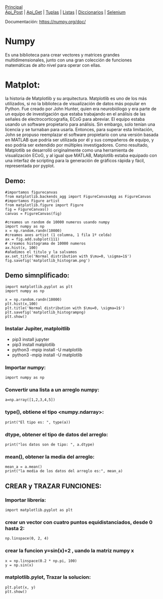 
[Principal](../README.md)<br/>
[Api_Post](READMEPOST.md) | [Api_Get](READMEGET.md)  | [Tuplas](READMETupleSet.md) | [Listas](READMELIST.md) | [Diccionarios](READMEDIC.md) | [Selenium](../Selenium/README.md)

Documentación: <https://numpy.org/doc/>

# Numpy
Es una biblioteca para crear vectores y matrices grandes multidimensionales, junto con una gran colección de funciones matemáticas de alto nivel para operar con ellas.

# Matplot:
la historia de Matplotlib y su arquitectura. Matplotlib es uno de los más utilizados, si no la biblioteca de visualización de datos más popular en Python. Fue creado por John Hunter, quien era neurobiólogo y era parte de un equipo de investigación que estaba trabajando en el análisis de las señales de electrocorticografía, ECoG para abreviar. El equipo estaba usando un software propietario para análisis. Sin embargo, solo tenían una licencia y se turnaban para usarla. Entonces, para superar esta limitación, John se propuso reemplazar el software propietario con una versión basada en MATLAB que podría ser utilizada por él y sus compañeros de equipo, y eso podría ser extendido por múltiples investigadores. Como resultado, Matplotlib se desarrolló originalmente como una herramienta de visualización ECoG, y al igual que MATLAB, Matplotlib estaba equipado con una interfaz de scripting para la generación de gráficos rápida y fácil, representada por pyplot. 

Demo:
-----

    #importamos figurecanvas
    from matplotlib.backends_agg import FigureCanvasAgg as FigureCanvas
    #importamos Figure artist
    from matplotlib.figure import Figure
    fig = FigureCanvas()
    canvas = FigureCanvas(fig)
        
    #creamos un random de 10000 numeros usando numpy
    import numpy as np
    x = np.random.randn(10000)
    #creamos axes artist (1 columna, 1 fila 1º celda)
    ax = fig.add.subplot(111)
    # creamos histograma de 10000 numeros
    ax.hist(x, 100)
    #añadimos el titulo y la salvamos
    ax.set_title('Normal distribution with $\mu=0, \sigma=1$')
    fig.savefig('matplotlib_histogram.png')
    
    
Demo simnplificado:
-------------------

    import matplotlib.pyplot as plt
    import numpy as np
    
    x = np.random.randn(10000)
    plt.hist(x,100)
    plt.title('Normal distribution with $\mu=0, \sigma=1$')
    plt.savefig('matplotlib_histogrampng)
    plt.show()

### Instalar Jupiter, matploitlib
- pip3 install jupyter 
- pip3 install matplotlib
- python3 -mpip install -U matplotlib
- python3 -mpip install -U matplotlib

### Importar numpy:
    import numpy as np

### Convertir una lista a un arreglo numpy:
    a=np.array([1,2,3,4,5])
    
### type(), obtiene el tipo <numpy.ndarray>:
    print("El tipo es: ", type(a))
    
### dtype, obtener el tipo de datos del arreglo:
    print("los datos son de tipo: ", a.dtype)
    
### mean(), obtener la media del arreglo:
    mean_a = a.mean()
    print("la media de los datos del arreglo es:", mean_a)
  
## CREAR y TRAZAR FUNCIONES:
### Importar librería:
    import matplotlib.pyplot as plt
    
### crear un vector con cuatro puntos equidistanciados, desde 0 hasta 2:
    np.linspace(0, 2, 4)

### crear la funcion y=sin(x)+2 , uando la matriz numpy x
    x = np.linspace(0.2 * np.pi, 100)
    y = np.sin(x)
    
### matplotlib.pylot, Trazar la solucion:
    plt.plot(x, y)
    plt.show()
